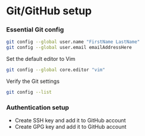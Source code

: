 # Git/GitHub setup

### Essential Git config

```bash
git config --global user.name "FirstName LastName"
git config --global user.email emailAddressHere
```

Set the default editor to Vim

```bash
git config --global core.editor "vim"
```

Verify the Git settings

```bash
git config --list
```

### Authentication setup

* Create SSH key and add it to GitHub account
* Create GPG key and add it to GitHub account

